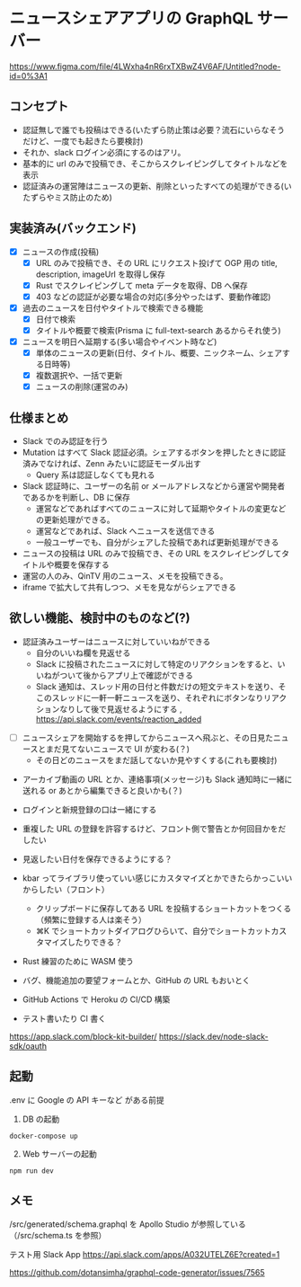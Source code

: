 # ニュースシェアアプリの GraphQL サーバー

https://www.figma.com/file/4LWxha4nR6rxTXBwZ4V6AF/Untitled?node-id=0%3A1

## コンセプト

- 認証無しで誰でも投稿はできる(いたずら防止策は必要？流石にいらなそうだけど、一度でも起きたら要検討)
- それか、slack ログイン必須にするのはアリ。
- 基本的に url のみで投稿でき、そこからスクレイピングしてタイトルなどを表示
- 認証済みの運営陣はニュースの更新、削除といったすべての処理ができる(いたずらやミス防止のため)

## 実装済み(バックエンド)

- [x] ニュースの作成(投稿)
  - [x] URL のみで投稿でき、その URL にリクエスト投げて OGP 用の title, description, imageUrl を取得し保存
  - [x] Rust でスクレイピングして meta データを取得、DB へ保存
  - [x] 403 などの認証が必要な場合の対応(多分やったはず、要動作確認)
- [x] 過去のニュースを日付やタイトルで検索できる機能
  - [x] 日付で検索
  - [x] タイトルや概要で検索(Prisma に full-text-search あるからそれ使う)
- [x] ニュースを明日へ延期する(多い場合やイベント時など)
  - [x] 単体のニュースの更新(日付、タイトル、概要、ニックネーム、シェアする日時等)
  - [x] 複数選択や、一括で更新
  - [x] ニュースの削除(運営のみ)

## 仕様まとめ

- Slack でのみ認証を行う
- Mutation はすべて Slack 認証必須。シェアするボタンを押したときに認証済みでなければ、Zenn みたいに認証モーダル出す
  - Query 系は認証しなくても見れる
- Slack 認証時に、ユーザーの名前 or メールアドレスなどから運営や開発者であるかを判断し、DB に保存
  - 運営などであればすべてのニュースに対して延期やタイトルの変更などの更新処理ができる。
  - 運営などであれば、Slack へニュースを送信できる
  - 一般ユーザーでも、自分がシェアした投稿であれば更新処理ができる
- ニュースの投稿は URL のみで投稿でき、その URL をスクレイピングしてタイトルや概要を保存する
- 運営の人のみ、QinTV 用のニュース、メモを投稿できる。
- iframe で拡大して共有しつつ、メモを見ながらシェアできる

## 欲しい機能、検討中のものなど(?)

- 認証済みユーザーはニュースに対していいねができる
  - 自分のいいね欄を見返せる
  - Slack に投稿されたニュースに対して特定のリアクションをすると、いいねがついて後からアプリ上で確認ができる
  - Slack 通知は、スレッド用の日付と件数だけの短文テキストを送り、そこのスレッドに一軒一軒ニュースを送り、それぞれにボタンなりリアクションなりして後で見返せるようにする , https://api.slack.com/events/reaction_added
- [ ] ニュースシェアを開始するを押してからニュースへ飛ぶと、その日見たニュースとまだ見てないニュースで UI が変わる(？)
  - その日どのニュースをまだ話してないか見やすくする(これも要検討)
- アーカイブ動画の URL とか、連絡事項(メッセージ)も Slack 通知時に一緒に送れる or あとから編集できると良いかも(？)
- ログインと新規登録の口は一緒にする
- 重複した URL の登録を許容するけど、フロント側で警告とか何回目かをだしたい
- 見返したい日付を保存できるようにする？
- kbar ってライブラリ使っていい感じにカスタマイズとかできたらかっこいいからしたい（フロント）
  - クリップボードに保存してある URL を投稿するショートカットをつくる（頻繁に登録する人は楽そう）
  - ⌘K でショートカットダイアログひらいて、自分でショートカットカスタマイズしたりできる？
- Rust 練習のために WASM 使う
- バグ、機能追加の要望フォームとか、GitHub の URL もおいとく

- GitHub Actions で Heroku の CI/CD 構築
- テスト書いたり CI 書く

<!-- - サロンのカレンダーを取り込んで自動で延期？でもそうするとカレンダーの信用性とか色々必要になってくる -->
<!-- - 別でサロンのカレンダーアプリ的なの会っても面白いかも。カレンダーつくれて Slack に投稿もできる -->
<!-- - Google 認証実装したいから、運営＆自分のみ延期できるよう、メールアドレスとかハードコードして認証済みの人のみ Slack 通知できる -->
<!-- - もしくは、時間になったら自動で毎日送信？ -->
<!-- - [ ] ニュースの本文の文字の数とかから何分で読み終わるか的なやつ(いらないかもなので検討) -->
<!-- - (却下済み)保存するのは URL だけにして、表示時に URL へリクエストして取得して返すでも良いかも(タイトルとか概要で検索したいので DB に持たせる) -->

https://app.slack.com/block-kit-builder/
https://slack.dev/node-slack-sdk/oauth

<!-- - 認証のチェックはデコレーター実装してやりたい。TS はデフォでサポートしてないらしいから調べる -->

## 起動

.env に Google の API キーなど がある前提

1. DB の起動

```bash:terminal
docker-compose up
```

2. Web サーバーの起動

```bash:terminal
npm run dev
```

## メモ

/src/generated/schema.graphql を Apollo Studio が参照している（/src/schema.ts を参照）

テスト用 Slack App
https://api.slack.com/apps/A032UTELZ6E?created=1

https://github.com/dotansimha/graphql-code-generator/issues/7565
